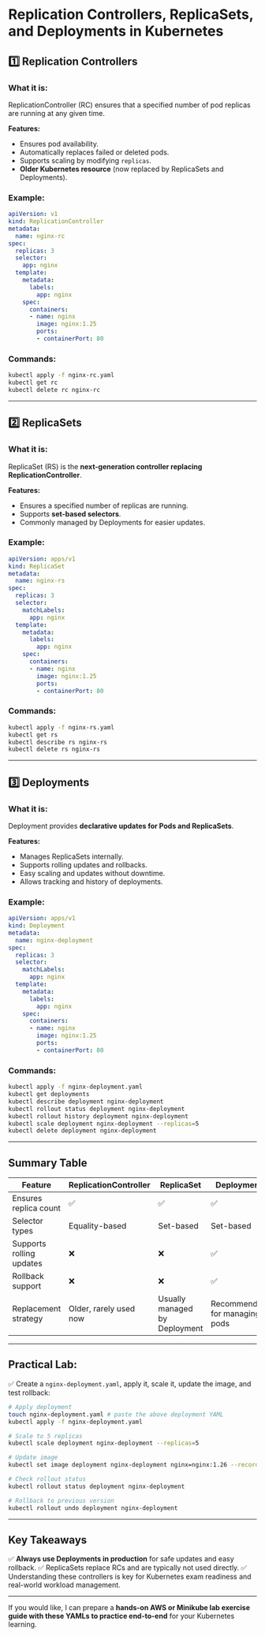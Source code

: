 # Replication Controllers, ReplicaSets, and Deployments in Kubernetes

## 1️⃣ Replication Controllers

### What it is:

ReplicationController (RC) ensures that a specified number of pod replicas are running at any given time.

**Features:**

- Ensures pod availability.
- Automatically replaces failed or deleted pods.
- Supports scaling by modifying `replicas`.
- **Older Kubernetes resource** (now replaced by ReplicaSets and Deployments).

### Example:

```yaml
apiVersion: v1
kind: ReplicationController
metadata:
  name: nginx-rc
spec:
  replicas: 3
  selector:
    app: nginx
  template:
    metadata:
      labels:
        app: nginx
    spec:
      containers:
      - name: nginx
        image: nginx:1.25
        ports:
        - containerPort: 80
```

### Commands:

```bash
kubectl apply -f nginx-rc.yaml
kubectl get rc
kubectl delete rc nginx-rc
```

---

## 2️⃣ ReplicaSets

### What it is:

ReplicaSet (RS) is the **next-generation controller replacing ReplicationController**.

**Features:**

- Ensures a specified number of replicas are running.
- Supports **set-based selectors**.
- Commonly managed by Deployments for easier updates.

### Example:

```yaml
apiVersion: apps/v1
kind: ReplicaSet
metadata:
  name: nginx-rs
spec:
  replicas: 3
  selector:
    matchLabels:
      app: nginx
  template:
    metadata:
      labels:
        app: nginx
    spec:
      containers:
      - name: nginx
        image: nginx:1.25
        ports:
        - containerPort: 80
```

### Commands:

```bash
kubectl apply -f nginx-rs.yaml
kubectl get rs
kubectl describe rs nginx-rs
kubectl delete rs nginx-rs
```

---

## 3️⃣ Deployments

### What it is:

Deployment provides **declarative updates for Pods and ReplicaSets**.

**Features:**

- Manages ReplicaSets internally.
- Supports rolling updates and rollbacks.
- Easy scaling and updates without downtime.
- Allows tracking and history of deployments.

### Example:

```yaml
apiVersion: apps/v1
kind: Deployment
metadata:
  name: nginx-deployment
spec:
  replicas: 3
  selector:
    matchLabels:
      app: nginx
  template:
    metadata:
      labels:
        app: nginx
    spec:
      containers:
      - name: nginx
        image: nginx:1.25
        ports:
        - containerPort: 80
```

### Commands:

```bash
kubectl apply -f nginx-deployment.yaml
kubectl get deployments
kubectl describe deployment nginx-deployment
kubectl rollout status deployment nginx-deployment
kubectl rollout history deployment nginx-deployment
kubectl scale deployment nginx-deployment --replicas=5
kubectl delete deployment nginx-deployment
```

---

## Summary Table

| Feature                  | ReplicationController  | ReplicaSet                    | Deployment                    |
| ------------------------ | ---------------------- | ----------------------------- | ----------------------------- |
| Ensures replica count    | ✅                      | ✅                             | ✅                             |
| Selector types           | Equality-based         | Set-based                     | Set-based                     |
| Supports rolling updates | ❌                      | ❌                             | ✅                             |
| Rollback support         | ❌                      | ❌                             | ✅                             |
| Replacement strategy     | Older, rarely used now | Usually managed by Deployment | Recommended for managing pods |

---

## Practical Lab:

✅ Create a `nginx-deployment.yaml`, apply it, scale it, update the image, and test rollback:

```bash
# Apply deployment
touch nginx-deployment.yaml # paste the above deployment YAML
kubectl apply -f nginx-deployment.yaml

# Scale to 5 replicas
kubectl scale deployment nginx-deployment --replicas=5

# Update image
kubectl set image deployment nginx-deployment nginx=nginx:1.26 --record

# Check rollout status
kubectl rollout status deployment nginx-deployment

# Rollback to previous version
kubectl rollout undo deployment nginx-deployment
```

---

## Key Takeaways

✅ **Always use Deployments in production** for safe updates and easy rollback. ✅ ReplicaSets replace RCs and are typically not used directly. ✅ Understanding these controllers is key for Kubernetes exam readiness and real-world workload management.

---

If you would like, I can prepare a **hands-on AWS or Minikube lab exercise guide with these YAMLs to practice end-to-end** for your Kubernetes learning.

